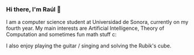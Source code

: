 ### Hi there, I'm Raúl 👋

I am a computer science student at Universidad de Sonora, currently on my fourth year.
My main interests are Artificial Intelligence, Theory of Computation and sometimes fun math stuff c:

I also enjoy playing the guitar / singing and solving the Rubik's cube.
